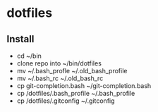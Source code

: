 # dotfiles

## Install
* cd ~/bin
* clone repo into ~/bin/dotfiles
* mv ~/.bash_profle ~/.old_bash_profile
* mv ~/.bash_rc ~/.old_bash_rc
* cp git-completion.bash ~/git-completion.bash
* cp /dotfiles/.bash_profile ~/.bash_profile
* cp /dotfiles/.gitconfig ~/.gitconfig